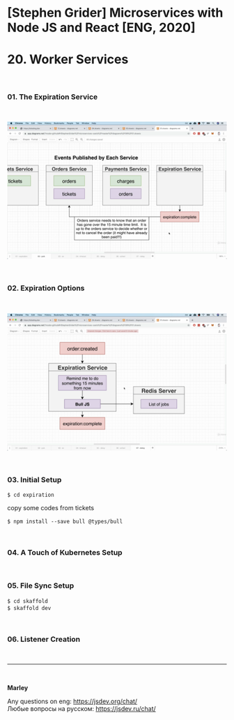# [Stephen Grider] Microservices with Node JS and React [ENG, 2020]

# 20. Worker Services

<br/>

### 01. The Expiration Service

<br/>

![Application](/img/pic-20-01.png?raw=true)

<br/>

### 02. Expiration Options

<br/>

![Application](/img/pic-20-02.png?raw=true)

<br/>

### 03. Initial Setup

    $ cd expiration

copy some codes from tickets

    $ npm install --save bull @types/bull

<br/>

### 04. A Touch of Kubernetes Setup

<br/>

### 05. File Sync Setup

    $ cd skaffold
    $ skaffold dev

<br/>

### 06. Listener Creation

<br/>

---

<br/>

**Marley**

Any questions on eng: https://jsdev.org/chat/  
Любые вопросы на русском: https://jsdev.ru/chat/
